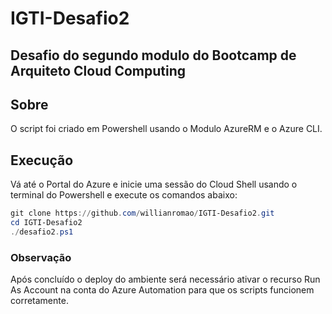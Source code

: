 ﻿# IGTI-Desafio2

## Desafio do segundo modulo do Bootcamp de Arquiteto Cloud Computing

## Sobre

O script foi criado em Powershell usando o Modulo AzureRM e o Azure CLI. 


## Execução

Vá até o Portal do Azure e inicie uma sessão do Cloud Shell usando o terminal do Powershell e execute os comandos abaixo:

```powershell
git clone https://github.com/willianromao/IGTI-Desafio2.git
cd IGTI-Desafio2
./desafio2.ps1
```

### Observação

Após concluído o deploy do ambiente será necessário ativar o recurso Run As Account na conta do Azure Automation para que os scripts funcionem corretamente.
